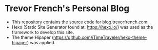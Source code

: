 # Trevor French's Personal Blog
- This repository contains the source code for blog.trevorfrench.com.
- Hexo (Static Site Generator found at: https://hexo.io/) was used as the framework to develop this site.
- The theme Hipaper (https://github.com/iTimeTraveler/hexo-theme-hipaper) was applied.
